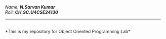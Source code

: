 *Name:*  ***N.Sarvan Kumar***
<br>
*Roll:*  ***CH.SC.U4CSE24130***
<br>
<hr>
<br>
*This is my repository for Object Oriented Programming Lab*
